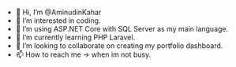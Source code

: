 - 👋 Hi, I’m @AminudinKahar
- 👀 I’m interested in coding.
- 🌱 I’m using ASP.NET Core with SQL Server as my main language.
- 🌱 I’m currently learning PHP Laravel.
- 💞️ I’m looking to collaborate on creating my portfolio dashboard.
- 📫 How to reach me -> when im not busy.

<!---
AminudinKahar/AminudinKahar is a ✨ special ✨ repository because its `README.md` (this file) appears on your GitHub profile.
You can click the Preview link to take a look at your changes.
--->

